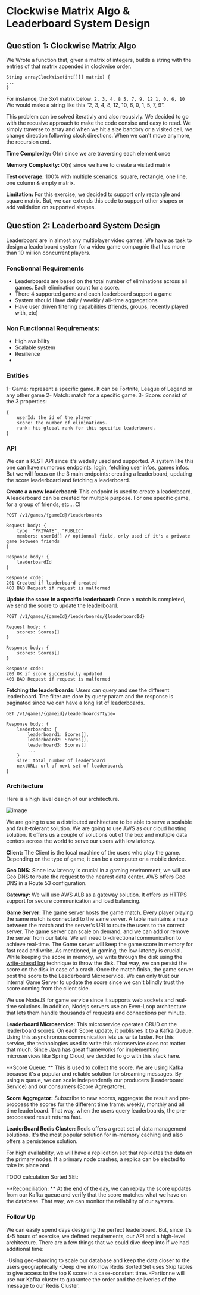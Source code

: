 # Clockwise Matrix Algo & Leaderboard System Design

## Question 1: Clockwise Matrix Algo

We Wrote a function that, given a matrix of integers, builds a string with the entries of that matrix
appended in clockwise order.

    String arrayClockWise(int[][] matrix) {
    ...
    }

For instance, the 3x4 matrix below:
``
2, 3, 4, 8
5, 7, 9, 12
1, 0, 6, 10
``
We would make a string like this “2, 3, 4, 8, 12, 10, 6, 0, 1, 5, 7, 9”.

This problem can be solved iterativly and also recusivly. We decided to go with the recusive approach to make the code consise and easy to read. We simply traverse to array and when we hit a size bandory or a visited cell, we change direction following clock directions. When we can't move anymore, the recursion end.

**Time Complexity:** O(n) since we are traversing each element once

**Memory Complexity:** O(n) since we have to create a visited matrix

**Test coverage:** 100% with multiple scenarios: square, rectangle, one line, one column & empty matrix.

**Limitation:** For this exercise, we decided to support only rectangle and square matrix. But, we can extends this code to support other shapes or add validation on supported shapes.

## Question 2: Leaderboard System Design

Leaderboard are in almost any multiplayer video games. We have as task to design a leaderboard system for a video game compagnie that has more than 10 million concurrent players.

### Fonctionnal Requirements
- Leaderboards are based on the total number of eliminations across all games. Each elimination count for a score.
- There 4 supported game and each leaderboard support a game
- System should Have daily / weekly / all-time aggregations
- Have user driven filtering capabilities (friends, groups, recently played with, etc)

### Non Functionnal Requirements:

- High avaibility
- Scalable system
- Resilience
-

### Entities

1- Game:  represent a specific game. It can be Fortnite, League of Legend or any other game
2- Match: match for a specific game.
3- Score: consist of the 3 properties:

    {
	    userId: the id of the player
	    score: the number of eliminations.
	    rank: his global rank for this specific leaderboard.
    }

### API

We can a REST API since it's wedelly used and supported. A system like this one can have numorous endpoints: login, fetching user infos, games infos. But we will focus on the 3 main endpoints: creating a leaderboard, updating the score leaderboard and fetching a leaderboard.

**Create a a new leaderboard:** This endpoint is used to create a leaderboard. A leaderboard can be created for multiple purpose. For one specific game, for a group of friends, etc... Cl

    POST /v1/games/{gameId}/leaderboards
    
    Request body: {
    	type: "PRIVATE", "PUBLIC"
	    members: userId[] // optionnal field, only used if it's a private game between friends
    }
    
    Response body: {
		leaderboardId
	}
    
    Response code: 
    201 Created if leaderboard created
    400 BAD Request if request is malformed

**Update the score in a specific leaderboard:** Once a match is completed, we send the score to update the 	leaderboard.

    POST /v1/games/{gameId}/leaderboards/{leaderboardId}
    
    Request body: {
    	scores: Scores[]
    }
    
    Response body: {
		scores: Scores[]
	}
    
    Response code: 
    200 OK if score successfully updated
    400 BAD Request if request is malformed

**Fetching the leaderboards:** Users can query and see the different leaderboard. The filter are dore by query param and the response is paginated since we can have a long list of leaderboards.

    GET /v1/games/{gameid}/leaderboards?type=
    
    Response body: {
	    leaderboards: {
			leaderboard1: Scores[],
			leaderboard2: Scores[],
			leaderboard3: Scores[]
			...
		}
		size: total number of leaderboard
		nextURL: url of next set of leaderboards
	}

### Architecture

Here is a high level design of our architecture.

![image](https://github.com/arachid/clockwize-and-leaderboard/assets/29342184/2782da29-b3d9-4118-b632-a99611c47507)

We are going to use a distributed architecture to be able to serve a scalable and fault-tolerant solution. We are going to use AWS as
our cloud hosting solution. It offers us a couple of solutions out of the box and multiple data centers across the world to serve our users with low latency.

**Client:** The Client is the local machine of the users who play the game. Depending on the type of game, it can be a computer or a mobile device.

**Geo DNS:** Since low latency is crucial in a gaming environment, we will use Geo DNS to route the request to the nearest data center. AWS offers Geo DNS in a Route 53 configuration.

**Gateway:** We will use AWS ALB as a gateway solution. It offers us HTTPS support for secure communication and load balancing.

**Game Server:** The game server hosts the game match. Every player playing the same match is connected to the same server. A table maintains a map between the match and the server's URI to route the users to the correct server. The game server can scale on demand, and we can add or remove the server from our table. We will need bi-directional communication to achieve real-time. The Game server will keep the game score in memory for fast read and write. As mentioned, in gaming, the low-latency is crucial. While keeping the score in memory, we write through the disk using the [write-ahead log](https://en.wikipedia.org/wiki/Write-ahead_logging) technique to throw the disk. That way, we can persist the score on the disk in case of a crash. Once the match finish, the game server post the score to the Leaderboard Microservice. We can only trust our internal Game Server to update the score since we can't blindly trust the score coming from the client side. 

We use NodeJS for game service since it supports web sockets and real-time solutions. In addition, Nodejs servers use an Even-Loop architecture that lets them handle thousands of requests and connections per minute.

**Leaderboard Microservice:** This microservice operates CRUD on the leaderboard scores. On each Score update, it publishes it to a Kafka Queue. Using this asynchronous communication lets us write faster. For this service, the technologies used to write this microservice does not matter that much. Since Java has great frameworks for implementing microservices like Spring Cloud, we decided to go with this stack here.

**Score Queue: ** This is used to collect the score. We are using Kafka because it's a popular and reliable solution for streaming messages. By using a queue, we can scale independently our producers (Leaderboard Service) and our consumers (Score Agregatore).

**Score Aggregator:** Subscribe to new scores, aggregate the result and pre-proccess the scores for the different time frame: weekly, monthly and all time leaderboard. That way, when the users query leaderboards, the pre-proccessed result returns fast.

**LeaderBoard Redis Cluster:** Redis offers a great set of data management solutions. It's the most popular solution for in-memory caching and also offers a persistence solution. 

For high availability, we will have a replication set that replicates the data on the primary nodes. If a primary node crashes, a replica can be elected to take its place and 

TODO calculation Sorted SEt:

**Reconciliation: ** At the end of the day, we can replay the score updates from our Kafka queue and verify that the score matches what we have on the database. That way, we can monitor the reliability of our system.


### Follow Up

We can easily spend days designing the perfect leaderboard. But, since it's 4-5 hours of exercise, we defined requirements, our API and a high-level architecture. There are a few things that we could dive deep into if we had additional time:

-Using geo-sharding to scale our database and keep the data closer to the users geographically
-Deep dive into how Redis Sorted Set uses Skip tables to give access to the top K score in a case-constant time.
-Partionne will use our Kafka cluster to guarantee the order and the deliveries of the message to our Redis Cluster.


